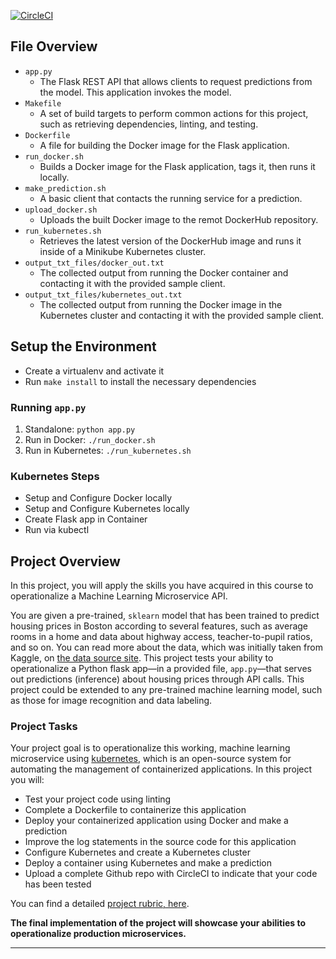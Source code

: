 [![CircleCI](https://circleci.com/gh/damon-shaw/udacity-p4/tree/master.svg?style=svg)](https://circleci.com/gh/damon-shaw/udacity-p4/tree/master)

## File Overview
  * `app.py`
    * The Flask REST API that allows clients to request predictions from the model. This
	application invokes the model.
  * `Makefile`
    * A set of build targets to perform common actions for this project, such as retrieving
	dependencies, linting, and testing.
  * `Dockerfile`
    * A file for building the Docker image for the Flask application.
  * `run_docker.sh`
    * Builds a Docker image for the Flask application, tags it, then runs it locally.
  * `make_prediction.sh`
    * A basic client that contacts the running service for a prediction.
  * `upload_docker.sh`
    * Uploads the built Docker image to the remot DockerHub repository.
  * `run_kubernetes.sh`
    * Retrieves the latest version of the DockerHub image and runs it inside of a Minikube Kubernetes cluster.
  * `output_txt_files/docker_out.txt`
    * The collected output from running the Docker container and contacting it with the
	provided sample client.
  * `output_txt_files/kubernetes_out.txt`
    * The collected output from running the Docker image in the Kubernetes cluster and
	contacting it with the provided sample client.

## Setup the Environment

* Create a virtualenv and activate it
* Run `make install` to install the necessary dependencies

### Running `app.py`

1. Standalone:  `python app.py`
2. Run in Docker:  `./run_docker.sh`
3. Run in Kubernetes:  `./run_kubernetes.sh`

### Kubernetes Steps

* Setup and Configure Docker locally
* Setup and Configure Kubernetes locally
* Create Flask app in Container
* Run via kubectl

## Project Overview

In this project, you will apply the skills you have acquired in this course to operationalize a Machine Learning Microservice API. 

You are given a pre-trained, `sklearn` model that has been trained to predict housing prices in Boston according to several features, such as average rooms in a home and data about highway access, teacher-to-pupil ratios, and so on. You can read more about the data, which was initially taken from Kaggle, on [the data source site](https://www.kaggle.com/c/boston-housing). This project tests your ability to operationalize a Python flask app—in a provided file, `app.py`—that serves out predictions (inference) about housing prices through API calls. This project could be extended to any pre-trained machine learning model, such as those for image recognition and data labeling.

### Project Tasks

Your project goal is to operationalize this working, machine learning microservice using [kubernetes](https://kubernetes.io/), which is an open-source system for automating the management of containerized applications. In this project you will:
* Test your project code using linting
* Complete a Dockerfile to containerize this application
* Deploy your containerized application using Docker and make a prediction
* Improve the log statements in the source code for this application
* Configure Kubernetes and create a Kubernetes cluster
* Deploy a container using Kubernetes and make a prediction
* Upload a complete Github repo with CircleCI to indicate that your code has been tested

You can find a detailed [project rubric, here](https://review.udacity.com/#!/rubrics/2576/view).

**The final implementation of the project will showcase your abilities to operationalize production microservices.**

---

